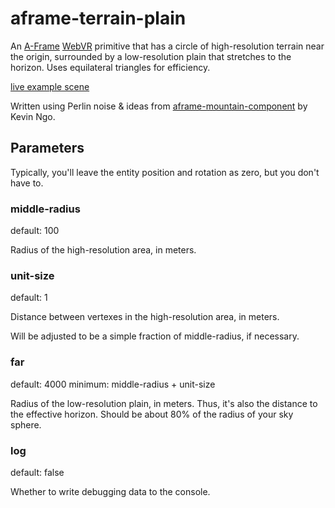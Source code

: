 aframe-terrain-plain
====================

An [A-Frame](https://aframe.io) [WebVR](https://webvr.info/) primitive that has a circle of high-resolution terrain near the origin, 
surrounded by a low-resolution plain that stretches to the horizon.
Uses equilateral triangles for efficiency.


[live example scene](https://dougreeder.github.io/aframe-terrain-plain/example.html)

Written using Perlin noise &amp; ideas from [aframe-mountain-component](https://www.npmjs.com/package/aframe-mountain-component) 
by Kevin Ngo.


Parameters 
---
Typically, you'll leave the entity position and rotation as zero, but you don't have to.


### middle-radius
default: 100

Radius of the high-resolution area, in meters.


### unit-size
default: 1

Distance between vertexes in the high-resolution area, in meters.

Will be adjusted to be a simple fraction of middle-radius, if necessary.


### far
default: 4000
minimum: middle-radius + unit-size

Radius of the low-resolution plain, in meters. 
Thus, it's also the distance to the effective horizon. 
Should be about 80% of the radius of your sky sphere.


### log
default: false

Whether to write debugging data to the console. 
